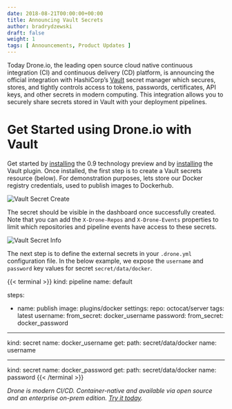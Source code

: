 ```yaml
---
date: 2018-08-21T00:00:00+00:00
title: Announcing Vault Secrets
author: bradrydzewski
draft: false
weight: 1
tags: [ Announcements, Product Updates ]
---
```


Today Drone.io, the leading open source cloud native continuous integration (CI) and continuous delivery (CD) platform, is announcing the official integration with HashiCorp’s [Vault](https://www.vaultproject.io/) secret manager which secures, stores, and tightly controls access to tokens, passwords, certificates, API keys, and other secrets in modern computing. This integration allows you to securely share secrets stored in Vault with your deployment pipelines. 

# Get Started using Drone.io with Vault

Get started by [installing](https://readme.drone.io/intro/) the 0.9 technology preview and by [installing](https://readme.drone.io/extend/secrets/vault/) the Vault plugin. Once installed, the first step is to create a Vault secrets resource (below). For demonstration purposes, lets store our Docker registry credentials, used to publish images to Dockerhub.

![Vault Secret Create](/images/vault_secret_add.png)

The secret should be visible in the dashboard once successfully created. Note that you can add the `X-Drone-Repos` and `X-Drone-Events` properties to limit which repositories and pipeline events have access to these secrets.

![Vault Secret Info](/images/vault_secret_info.png)

The next step is to define the external secrets in your `.drone.yml` configuration file. In the below example, we expose the `username` and `password` key values for secret `secret/data/docker`.

{{< terminal >}}
kind: pipeline
name: default

steps:
- name: publish
  image: plugins/docker
  settings:
    repo: octocat/server
    tags: latest
    username:
      from_secret: docker_username
    password:
      from_secret: docker_password

---
kind: secret
name: docker_username
get:
  path: secret/data/docker
  name: username

---
kind: secret
name: docker_password
get:
  path: secret/data/docker
  name: password
{{< /terminal >}}

_Drone is modern CI/CD. Container-native and available via open source and an enterprise on-prem edition. [Try it today](https://readme.drone.io)._